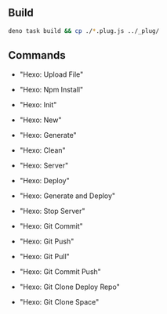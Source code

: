 ## Build
```bash
deno task build && cp ./*.plug.js ../_plug/
```

## Commands
* "Hexo: Upload File"

* "Hexo: Npm Install"

* "Hexo: Init"

* "Hexo: New"

* "Hexo: Generate"

* "Hexo: Clean"

* "Hexo: Server"

* "Hexo: Deploy"

* "Hexo: Generate and Deploy"

* "Hexo: Stop Server"

* "Hexo: Git Commit"

* "Hexo: Git Push"

* "Hexo: Git Pull"

* "Hexo: Git Commit Push"

* "Hexo: Git Clone Deploy Repo"

* "Hexo: Git Clone Space"